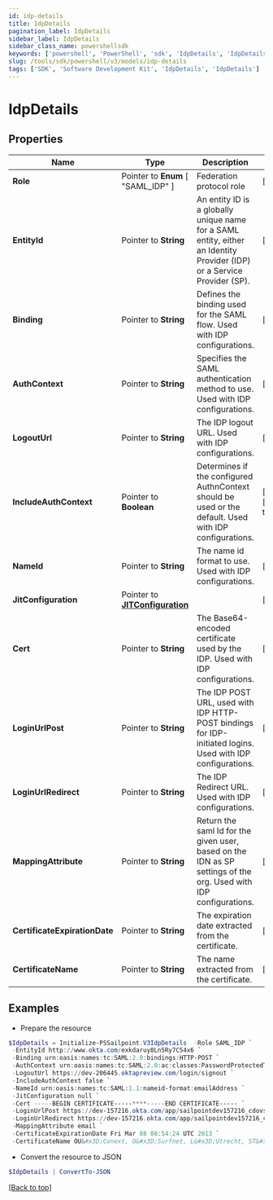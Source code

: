 ```yaml
---
id: idp-details
title: IdpDetails
pagination_label: IdpDetails
sidebar_label: IdpDetails
sidebar_class_name: powershellsdk
keywords: ['powershell', 'PowerShell', 'sdk', 'IdpDetails', 'IdpDetails'] 
slug: /tools/sdk/powershell/v3/models/idp-details
tags: ['SDK', 'Software Development Kit', 'IdpDetails', 'IdpDetails']
---
```



# IdpDetails

## Properties

Name | Type | Description | Notes
------------ | ------------- | ------------- | -------------
**Role** |  Pointer to  **Enum** [  "SAML_IDP" ] | Federation protocol role | [optional] 
**EntityId** |  Pointer to **String** | An entity ID is a globally unique name for a SAML entity, either an Identity Provider (IDP) or a Service Provider (SP). | [optional] 
**Binding** |  Pointer to **String** | Defines the binding used for the SAML flow. Used with IDP configurations. | [optional] 
**AuthContext** |  Pointer to **String** | Specifies the SAML authentication method to use. Used with IDP configurations. | [optional] 
**LogoutUrl** |  Pointer to **String** | The IDP logout URL. Used with IDP configurations. | [optional] 
**IncludeAuthContext** |  Pointer to **Boolean** | Determines if the configured AuthnContext should be used or the default. Used with IDP configurations. | [optional] [default to $false]
**NameId** |  Pointer to **String** | The name id format to use. Used with IDP configurations. | [optional] 
**JitConfiguration** |  Pointer to [**JITConfiguration**](jit-configuration) |  | [optional] 
**Cert** |  Pointer to **String** | The Base64-encoded certificate used by the IDP. Used with IDP configurations. | [optional] 
**LoginUrlPost** |  Pointer to **String** | The IDP POST URL, used with IDP HTTP-POST bindings for IDP-initiated logins. Used with IDP configurations. | [optional] 
**LoginUrlRedirect** |  Pointer to **String** | The IDP Redirect URL. Used with IDP configurations. | [optional] 
**MappingAttribute** |  Pointer to **String** | Return the saml Id for the given user, based on the IDN as SP settings of the org. Used with IDP configurations. | [optional] 
**CertificateExpirationDate** |  Pointer to **String** | The expiration date extracted from the certificate. | [optional] 
**CertificateName** |  Pointer to **String** | The name extracted from the certificate. | [optional] 

## Examples

- Prepare the resource
```powershell
$IdpDetails = Initialize-PSSailpoint.V3IdpDetails  -Role SAML_IDP `
 -EntityId http://www.okta.com/exkdaruy8Ln5Ry7C54x6 `
 -Binding urn:oasis:names:tc:SAML:2.0:bindings:HTTP-POST `
 -AuthContext urn:oasis:names:tc:SAML:2.0:ac:classes:PasswordProtectedTransport `
 -LogoutUrl https://dev-206445.oktapreview.com/login/signout `
 -IncludeAuthContext false `
 -NameId urn:oasis:names:tc:SAML:1.1:nameid-format:emailAddress `
 -JitConfiguration null `
 -Cert -----BEGIN CERTIFICATE-----****-----END CERTIFICATE----- `
 -LoginUrlPost https://dev-157216.okta.com/app/sailpointdev157216_cdovsaml_1/exkdaruy8Ln5Ry7C54x6/sso/saml `
 -LoginUrlRedirect https://dev-157216.okta.com/app/sailpointdev157216_cdovsaml_1/exkdaruy8Ln5Ry7C54x6/sso/saml `
 -MappingAttribute email `
 -CertificateExpirationDate Fri Mar 08 08:54:24 UTC 2013 `
 -CertificateName OU&#x3D;Conext, O&#x3D;Surfnet, L&#x3D;Utrecht, ST&#x3D;Utrecht, C&#x3D;NL
```

- Convert the resource to JSON
```powershell
$IdpDetails | ConvertTo-JSON
```


[[Back to top]](#) 

